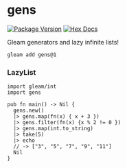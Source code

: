 # gens

[![Package Version](https://img.shields.io/hexpm/v/gens)](https://hex.pm/packages/gens)
[![Hex Docs](https://img.shields.io/badge/hex-docs-ffaff3)](https://hexdocs.pm/gens/)

Gleam generators and lazy infinite lists!

```sh
gleam add gens@1
```

### LazyList

```gleam
import gleam/int
import gens

pub fn main() -> Nil {
  gens.new()
  |> gens.map(fn(x) { x + 3 })
  |> gens.filter(fn(x) {x % 2 != 0 })
  |> gens.map(int.to_string)
  |> take(5)
  |> echo
  // -> ["3", "5", "7", "9", "11"]
  Nil
}
```

